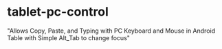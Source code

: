 # tablet-pc-control
"Allows Copy, Paste, and Typing with PC Keyboard and Mouse in Android Table with Simple Alt_Tab to change focus"
